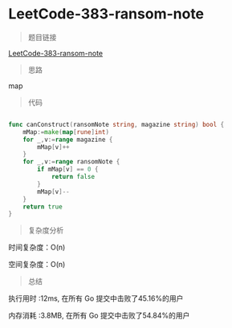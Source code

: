 #  LeetCode-383-ransom-note

>题目链接

[LeetCode-383-ransom-note](https://leetcode-cn.com/problems/ransom-note/)

>思路

map

>代码

```go

func canConstruct(ransomNote string, magazine string) bool {
    mMap:=make(map[rune]int)
    for _,v:=range magazine {
        mMap[v]++
    }
    for _,v:=range ransomNote {
        if mMap[v] == 0 {
            return false
        }
        mMap[v]--
    }
    return true
}


```

>复杂度分析

时间复杂度：O(n)

空间复杂度：O(n)

>总结

执行用时 :12ms, 在所有 Go 提交中击败了45.16%的用户
 
内存消耗 :3.8MB, 在所有 Go 提交中击败了54.84%的用户
